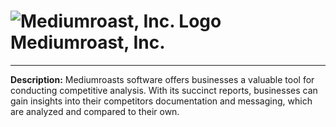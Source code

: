 
# <img src="50" alt="Mediumroast, Inc. Logo" height="https://www.mediumroast.io/favicon.pngpx" title="Mediumroast, Inc." /> Mediumroast, Inc.

---

**Description:** Mediumroasts software offers businesses a valuable tool for conducting competitive analysis. With its succinct reports, businesses can gain insights into their competitors documentation and messaging, which are analyzed and compared to their own.
